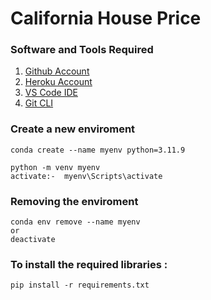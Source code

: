 # California House Price


### Software and Tools Required
1. [Github Account](https://github.com)
2. [Heroku Account](https://heroku.com)
2. [VS Code IDE](https://code.visualstudio.com/)
4. [Git CLI](https://git-scm.com/downloads)

### Create a new enviroment

```
conda create --name myenv python=3.11.9
```

```
python -m venv myenv
activate:-  myenv\Scripts\activate
```

### Removing the enviroment

```
conda env remove --name myenv
or 
deactivate
```
### To install the required libraries :
```
pip install -r requirements.txt
```
